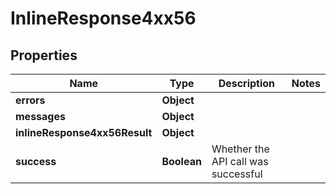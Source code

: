 # InlineResponse4xx56

## Properties
Name | Type | Description | Notes
------------ | ------------- | ------------- | -------------
**errors** | **Object** |  | 
**messages** | **Object** |  | 
**inlineResponse4xx56Result** | **Object** |  | 
**success** | **Boolean** | Whether the API call was successful | 
